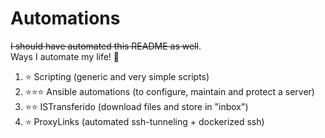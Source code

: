 # Automations
~~I should have automated this README as well~~. <br/>
Ways I automate my life! 🤖 <br/>

1. ⭐ Scripting (generic and very simple scripts)
2. ⭐⭐⭐ Ansible automations (to configure, maintain and protect a server)
3. ⭐⭐ ISTransferido (download files and store in "inbox")
4. ⭐ ProxyLinks (automated ssh-tunneling + dockerized ssh)
